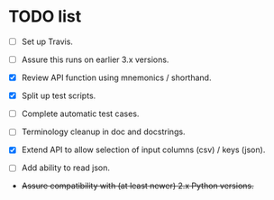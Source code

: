 # TODO list

- [ ] Set up Travis.

- [ ] Assure this runs on earlier 3.x versions.

- [x] Review API function using mnemonics / shorthand.

- [x] Split up test scripts.

- [ ] Complete automatic test cases.

- [ ] Terminology cleanup in doc and docstrings.

- [x] Extend API to allow selection of input columns (csv) / keys (json).

- [ ] Add ability to read json.

- ~~Assure compatibility with (at least newer) 2.x Python versions.~~
